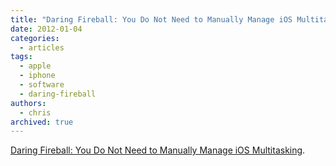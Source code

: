 ```yaml
---
title: "Daring Fireball: You Do Not Need to Manually Manage iOS Multitasking"
date: 2012-01-04
categories:
  - articles
tags:
  - apple
  - iphone
  - software
  - daring-fireball
authors:
  - chris
archived: true
---
```


[Daring Fireball: You Do Not Need to Manually Manage iOS Multitasking](http://daringfireball.net/2012/01/ios_multitasking).
